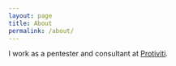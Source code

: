 ```yaml
---
layout: page
title: About
permalink: /about/
---
```


I work as a pentester and consultant at [Protiviti](https://www.protiviti.com/).

